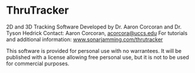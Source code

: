 # ThruTracker
2D and 3D Tracking Software Developed by Dr. Aaron Corcoran and Dr. Tyson Hedrick
Contact: Aaron Corcoran, acorcora@uccs.edu
For tutorials and additional information: www.sonarjamming.com/thrutracker

This software is provided for personal use with no warrantees. It will be published with a license allowing free personal use, but it is not to be used for commercial purposes.
